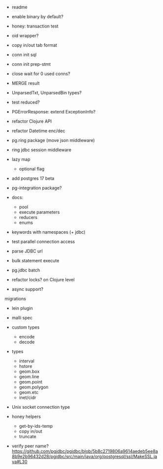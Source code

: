 
- readme

- enable binary by default?

- honey: transaction test

- oid wrapper?
- copy in/out tab format

- conn init sql
- conn init prep-stmt

- close wait for 0 used conns?

- MERGE result

- UnparsedTxt, UnparsedBin types?

- test reduced?

- PGErrorResponse: extend ExceptionInfo?

- refactor Clojure API
- refactor Datetime enc/dec

- pg.ring package (move json middleware)
- ring jdbc session middleware

- lazy map
  - optional flag

- add postgres 17 beta

- pg-integration package?

- docs:
  - pool
  - execute parameters
  - reducers
  - enums

- keywords with namespaces (+ jdbc)
- test parallel connection access
- parse JDBC url
- bulk statement execute
- pg.jdbc batch

- refactor locks? on Clojure level

- async support?

migrations
- lein plugin

- malli spec

- custom types
  - encode
  - decode

- types
  - interval
  - hstore
  - geom.box
  - geom.line
  - geom.point
  - geom.polygon
  - geom.etc
  - inet/cidr

- Unix socket connection type

- honey helpers
  - get-by-ids-temp
  - copy in/out
  - truncate

- verify peer name? https://github.com/pgjdbc/pgjdbc/blob/5b8c2719806a9614aedeb5ee8a8b9e2b96432d28/pgjdbc/src/main/java/org/postgresql/ssl/MakeSSL.java#L30
